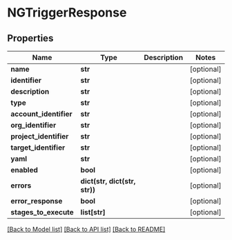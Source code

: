 # NGTriggerResponse

## Properties
Name | Type | Description | Notes
------------ | ------------- | ------------- | -------------
**name** | **str** |  | [optional] 
**identifier** | **str** |  | [optional] 
**description** | **str** |  | [optional] 
**type** | **str** |  | [optional] 
**account_identifier** | **str** |  | [optional] 
**org_identifier** | **str** |  | [optional] 
**project_identifier** | **str** |  | [optional] 
**target_identifier** | **str** |  | [optional] 
**yaml** | **str** |  | [optional] 
**enabled** | **bool** |  | [optional] 
**errors** | **dict(str, dict(str, str))** |  | [optional] 
**error_response** | **bool** |  | [optional] 
**stages_to_execute** | **list[str]** |  | [optional] 

[[Back to Model list]](../README.md#documentation-for-models) [[Back to API list]](../README.md#documentation-for-api-endpoints) [[Back to README]](../README.md)

